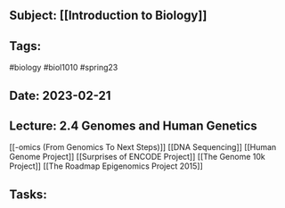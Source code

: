 ## Subject: [[Introduction to Biology]]
## Tags:
#biology #biol1010 #spring23 
## Date: 2023-02-21
## Lecture: 2.4 Genomes and Human Genetics

[[-omics (From Genomics To Next Steps)]]
[[DNA Sequencing]]
[[Human Genome Project]]
[[Surprises of ENCODE Project]]
[[The Genome 10k Project]]
[[The Roadmap Epigenomics Project 2015]]

## Tasks: